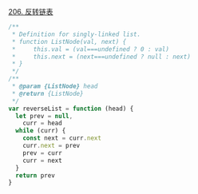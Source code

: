 [206. 反转链表](https://leetcode-cn.com/problems/reverse-linked-list/)

```javascript
/**
 * Definition for singly-linked list.
 * function ListNode(val, next) {
 *     this.val = (val===undefined ? 0 : val)
 *     this.next = (next===undefined ? null : next)
 * }
 */
/**
 * @param {ListNode} head
 * @return {ListNode}
 */
var reverseList = function (head) {
  let prev = null,
    curr = head
  while (curr) {
    const next = curr.next
    curr.next = prev
    prev = curr
    curr = next
  }
  return prev
}
```
